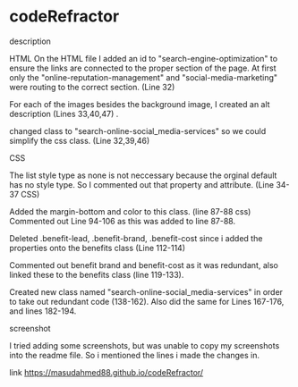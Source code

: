 # codeRefractor 

description

HTML
On the HTML file I added an id to "search-engine-optimization" to ensure the links are connected to the proper section of the page. At first only the "online-reputation-management" and "social-media-marketing" were routing to the correct section. (Line 32)

For each of the images besides the background image, I created an alt description (Lines 33,40,47) . 

changed class to "search-online-social_media-services" so we could simplify the css class. (Line 32,39,46)


CSS

The list style type as none is not neccessary because the orginal default has no style type. So I commented out that property and attribute. (Line 34-37 CSS)

 Added the margin-bottom and color to this class. (line 87-88 css) Commented out Line 94-106 as this was added to line 87-88.  

 Deleted .benefit-lead, .benefit-brand, .benefit-cost since i added the properties onto the benefits class (Line 112-114)

 Commented out benefit brand and benefit-cost as it was redundant, also linked 
these to the benefits class (line 119-133).  

Created new class named "search-online-social_media-services" in order to take out 
redundant code (138-162). Also did the same for Lines 167-176, and lines 182-194.


screenshot

I tried adding some screenshots, but was unable to copy my screenshots into the readme file. So i mentioned the lines i made the changes in. 


link
https://masudahmed88.github.io/codeRefractor/
